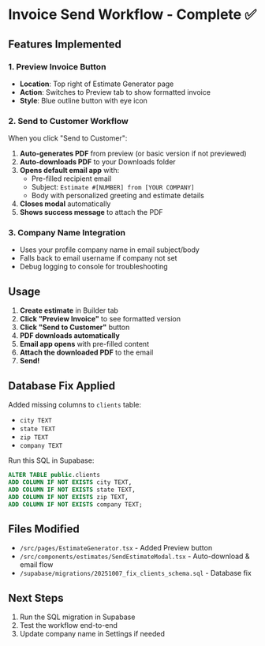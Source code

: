 # Invoice Send Workflow - Complete ✅

## Features Implemented

### 1. Preview Invoice Button
- **Location**: Top right of Estimate Generator page
- **Action**: Switches to Preview tab to show formatted invoice
- **Style**: Blue outline button with eye icon

### 2. Send to Customer Workflow
When you click "Send to Customer":

1. **Auto-generates PDF** from preview (or basic version if not previewed)
2. **Auto-downloads PDF** to your Downloads folder
3. **Opens default email app** with:
   - Pre-filled recipient email
   - Subject: `Estimate #[NUMBER] from [YOUR COMPANY]`
   - Body with personalized greeting and estimate details
4. **Closes modal** automatically
5. **Shows success message** to attach the PDF

### 3. Company Name Integration
- Uses your profile company name in email subject/body
- Falls back to email username if company not set
- Debug logging to console for troubleshooting

## Usage

1. **Create estimate** in Builder tab
2. **Click "Preview Invoice"** to see formatted version
3. **Click "Send to Customer"** button
4. **PDF downloads automatically**
5. **Email app opens** with pre-filled content
6. **Attach the downloaded PDF** to the email
7. **Send!**

## Database Fix Applied

Added missing columns to `clients` table:
- `city TEXT`
- `state TEXT`
- `zip TEXT`
- `company TEXT`

Run this SQL in Supabase:
```sql
ALTER TABLE public.clients
ADD COLUMN IF NOT EXISTS city TEXT,
ADD COLUMN IF NOT EXISTS state TEXT,
ADD COLUMN IF NOT EXISTS zip TEXT,
ADD COLUMN IF NOT EXISTS company TEXT;
```

## Files Modified

- `/src/pages/EstimateGenerator.tsx` - Added Preview button
- `/src/components/estimates/SendEstimateModal.tsx` - Auto-download & email flow
- `/supabase/migrations/20251007_fix_clients_schema.sql` - Database fix

## Next Steps

1. Run the SQL migration in Supabase
2. Test the workflow end-to-end
3. Update company name in Settings if needed
